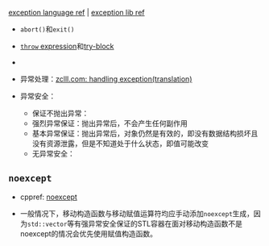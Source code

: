 [exception language ref](https://en.cppreference.com/w/cpp/language/exceptions) | [exception lib ref](https://en.cppreference.com/w/cpp/error/exception)

+ `abort()`和`exit()`
+ [`throw` expression](https://en.cppreference.com/w/cpp/language/throw)和[try-block](https://en.cppreference.com/w/cpp/language/try_catch)
+ 

+ 异常处理：[zclll.com: handling exception(translation)](https://zclll.com/index.php/cpp/tr18015exception.html)

+ 异常安全：
	+ 保证不抛出异常：
	+ 强烈异常保证：抛出异常后，不会产生任何副作用
	+ 基本异常保证：抛出异常后，对象仍然是有效的，即没有数据结构损坏且没有资源泄露，但是不知道处于什么状态，即值可能改变
	+ 无异常安全：

## `noexcept`

+ cppref: [noexcept](https://en.cppreference.com/w/cpp/language/noexcept)

+ 一般情况下，移动构造函数与移动赋值运算符均应手动添加`noexcept`生成，因为`std::vector`等有强异常安全保证的STL容器在面对移动构造函数不是noexcept的情况会优先使用赋值构造函数。
